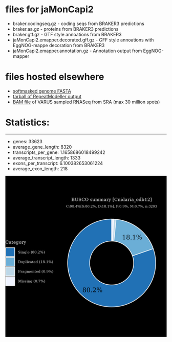 # files for jaMonCapi2

* braker.codingseq.gz - coding seqs from BRAKER3 predictions
* braker.aa.gz - proteins from BRAKER3 predictions
* braker.gtf.gz - GTF style annoations from BRAKER3
* jaMonCapi2.emapper.decorated.gff.gz - GFF style annoations with EggNOG-mappe decoration from BRAKER3
* jaMonCapi2.emapper.annotation.gz - Annotation output from EggNOG-mapper

# files hosted elsewhere
* [softmasked genome FASTA](https://asg_hubs.cog.sanger.ac.uk/jaMonCapi2/jaMonCapi2.fa.masked)
* [tarball of RepeatModeller output](https://asg_hubs.cog.sanger.ac.uk/jaMonCapi2/jaMonCapi2.tar.xz)
* [BAM file](https://asg_hubs.cog.sanger.ac.uk/jaMonCapi2/VARUS_modified.bam) of VARUS sampled RNASeq from SRA (max 30 million spots)

# Statistics:

---
 * genes: 33623
 * average_gene_length: 8320
 * transcripts_per_gene: 1.1658686018499242
 * average_transcript_length: 1333
 * exons_per_transcript: 6.100382653061224
 * average_exon_length: 218


![Plot of BUSCO results](jaMonCapi2_busco.jpeg)

